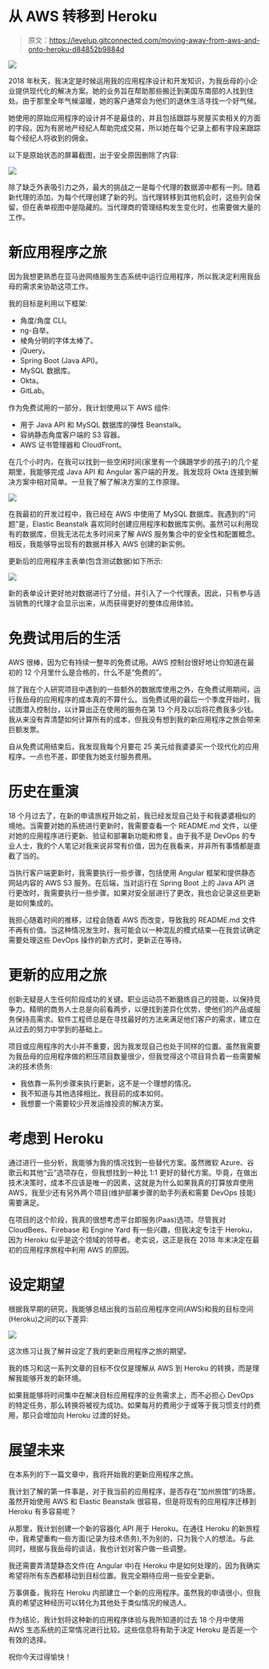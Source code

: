 # 从 AWS 转移到 Heroku

> 原文：<https://levelup.gitconnected.com/moving-away-from-aws-and-onto-heroku-d84852b9884d>

![](img/037c42a4fab2e0877738caa4ee3ad1e9.png)

2018 年秋天，我决定是时候运用我的应用程序设计和开发知识，为我岳母的小企业提供现代化的解决方案。她的业务旨在帮助那些搬迁到美国东南部的人找到住处。由于那里全年气候温暖，她的客户通常会为他们的退休生活寻找一个好气候。

她使用的原始应用程序的设计并不是最佳的，并且包括跟踪与房屋买卖相关的方面的字段。因为有房地产经纪人帮助完成交易，所以她在每个记录上都有字段来跟踪每个经纪人将收到的佣金。

以下是原始状态的屏幕截图，出于安全原因删除了内容:

![](img/e84859ed66e9362459fbbb7aec9328bc.png)

除了缺乏外表吸引力之外，最大的挑战之一是每个代理的数据源中都有一列。随着新代理的添加，为每个代理创建了新的列。当代理转移到其他机会时，这些列会保留，但在表单视图中是隐藏的。当代理商的管理结构发生变化时，也需要做大量的工作。

# 新应用程序之旅

因为我想更熟悉在亚马逊网络服务生态系统中运行应用程序，所以我决定利用我岳母的需求来协助这项工作。

我的目标是利用以下框架:

*   角度/角度 CLI。
*   ng-自举。
*   棱角分明的字体太棒了。
*   jQuery。
*   Spring Boot (Java API)。
*   MySQL 数据库。
*   Okta。
*   GitLab。

作为免费试用的一部分，我计划使用以下 AWS 组件:

*   用于 Java API 和 MySQL 数据库的弹性 Beanstalk。
*   容纳静态角度客户端的 S3 容器。
*   AWS 证书管理器和 CloudFront。

在几个小时内，在我可以找到一些空闲时间(家里有一个蹒跚学步的孩子)的几个星期里，我能够完成 Java API 和 Angular 客户端的开发。我发现将 Okta 连接到解决方案中相对简单。一旦我了解了解决方案的工作原理。

![](img/9368e11cbade3a870333d0af3e8763c6.png)

在我最初的开发过程中，我已经在 AWS 中使用了 MySQL 数据库。我遇到的“问题”是，Elastic Beanstalk 喜欢同时创建应用程序和数据库实例。虽然可以利用现有的数据库，但我无法花太多时间来了解 AWS 服务集合中的安全性和配置概念。相反，我能够导出现有的数据并移入 AWS 创建的新实例。

更新后的应用程序主表单(包含测试数据)如下所示:

![](img/ec23c79c4aa5b8d4c06ba686262123d8.png)

新的表单设计更好地对数据进行了分组，并引入了一个代理表。因此，只有参与适当销售的代理才会显示出来，从而获得更好的整体应用体验。

# 免费试用后的生活

AWS 很棒，因为它有持续一整年的免费试用。AWS 控制台很好地让你知道在最初的 12 个月里什么是合格的，什么不是“免费的”。

除了我在个人研究项目中遇到的一些额外的数据库使用之外，在免费试用期间，运行我岳母的应用程序的成本真的不算什么。当免费试用的最后一个季度开始时，我试图潜入控制台，以计算出正在使用的服务在第 13 个月及以后将花费我多少钱。我从来没有弄清楚如何计算所有的成本，但我没有想到我的新应用程序之旅会带来巨额发票。

自从免费试用结束后，我发现我每个月要花 25 美元给我婆婆买一个现代化的应用程序。一点也不差，即使我为她支付服务费用。

# 历史在重演

18 个月过去了，在新的申请旅程开始之前，我已经发现自己处于和我婆婆相似的境地。当需要对她的系统进行更新时，我需要查看一个 README.md 文件，以便对她的应用程序进行更新、验证和部署新功能和修复。由于我不是 DevOps 的专业人士，我的个人笔记对我来说非常有价值，因为在我看来，并非所有事情都是直截了当的。

当执行客户端更新时，我需要执行一些步骤，包括使用 Angular 框架和提供静态网站内容的 AWS S3 服务。在后端，当对运行在 Spring Boot 上的 Java API 进行更改时，我需要执行一些步骤。如果对安全层进行了更改，我也会记录这些更新是如何集成的。

我担心随着时间的推移，过程会随着 AWS 而改变，导致我的 README.md 文件不再有价值。当这种情况发生时，我可能会以一种混乱的模式结束—在我尝试确定需要处理这些 DevOps 操作的新方式时，更新正在等待。

# 更新的应用之旅

创新无疑是人生任何阶段成功的关键。职业运动员不断磨练自己的技能，以保持竞争力。精明的商务人士总是向前看两步，以便找到差异化优势，使他们的产品或服务保持高需求。软件工程师总是在寻找最好的方法来满足他们客户的需求，建立在从过去的努力中学到的基础上。

项目或应用程序的大小并不重要，因为我发现自己也处于同样的位置。虽然我需要为我岳母的应用程序做的积压项目数量很少，但我觉得这个项目背负着一些需要解决的技术债务:

*   我依靠一系列步骤来执行更新，这不是一个理想的情况。
*   我不知道与其他选择相比，我目前的成本如何。
*   我想要一个需要较少开发运维投资的解决方案。

# 考虑到 Heroku

通过进行一些分析，我能够为我的情况找到一些替代方案。虽然微软 Azure、谷歌云和其他“云”选项存在，但我想找到一种比 1:1 更好的替代方案。毕竟，在做出技术决策时，成本不应该是唯一的因素，这就是为什么如果我真的打算放弃使用 AWS，我至少还有另外两个项目(维护部署步骤的助手列表和需要 DevOps 技能)需要满足。

在项目的这个阶段，我真的很想考虑平台即服务(Paas)选项。尽管我对 CloudBees、Firebase 和 Engine Yard 有一些兴趣，但我决定专注于 Heroku，因为 Heroku 似乎是这个领域的领导者。老实说，这正是我在 2018 年末决定在最初的应用程序旅程中利用 AWS 的原因。

# 设定期望

根据我早期的研究，我能够总结出我的当前应用程序空间(AWS)和我的目标空间(Heroku)之间的以下差异:

![](img/d02e9d524f31a3dbd6e924241c94b18e.png)

这次练习让我了解并设定了我的更新应用程序之旅的期望。

我的练习和这一系列文章的目标不仅仅是理解从 AWS 到 Heroku 的转换，而是理解我能够开发的新环境。

如果我能够将时间集中在解决目标应用程序的业务需求上，而不必担心 DevOps 的特定任务，那么转换将被视为成功。如果每月的费用少于或等于我习惯支付的费用，那只会增加向 Heroku 过渡的好处。

# 展望未来

在本系列的下一篇文章中，我将开始我的更新应用程序之旅。

我计划了解的第一件事是，对于我当前的应用程序，是否存在“加州旅馆”的场景。虽然开始使用 AWS 和 Elastic Beanstalk 很容易，但是将现有的应用程序迁移到 Heroku 有多容易呢？

从那里，我计划创建一个新的容器化 API 用于 Heroku。在通往 Heroku 的新旅程中，我希望重构一些方面(记录为技术债务),不为别的，只为我个人的想法。与此同时，根据与我岳母的谈话，我也计划对客户做一些调整。

我还需要弄清楚静态文件(在 Angular 中)在 Heroku 中是如何处理的，因为我确实希望将所有东西都移动到目标位置。我完全期待应用一些安全更新。

万事俱备，我将在 Heroku 内部建立一个新的应用程序。虽然我的申请很小，但我真的希望这种经历可以转化为其他处于类似情况的候选人。

作为结论，我计划将这种新的应用程序体验与我所知道的过去 18 个月中使用 AWS 生态系统的正常情况进行比较。这些信息将有助于决定 Heroku 是否是一个有效的选择。

祝你今天过得愉快！